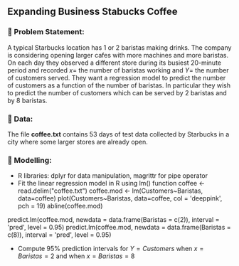 ##  Expanding Business Stabucks Coffee
### :tea: Problem Statement:
A typical Starbucks location has 1 or 2 baristas making drinks.  The company is considering opening larger cafes with more machines and more baristas.   On each day they observed a different store during its busiest 20-minute period and recorded $x=$ the number of baristas working and $Y=$ the number of customers served.   They want a regression model to predict the number of customers as a function of the number of baristas.  In particular they wish to predict the number of customers which can be served by 2 baristas and by 8 baristas.   

### :basketball: Data:
 The file **coffee.txt** contains 53 days of test data collected by Starbucks in a city where some larger stores are already open.

### :telescope: Modelling:
- R libraries: dplyr for data manipulation, magrittr for pipe operator
- Fit the linear regression model in R using lm() function
coffee <- read.delim("coffee.txt")
coffee.mod <- lm(Customers~Baristas, data=coffee)
plot(Customers~Baristas, data=coffee, col = 'deeppink', pch = 19)
abline(coffee.mod)



predict.lm(coffee.mod, newdata = data.frame(Baristas = c(2)), interval = 'pred', level = 0.95)
predict.lm(coffee.mod, newdata = data.frame(Baristas = c(8)), interval = 'pred', level = 0.95)
- Compute 95% prediction intervals for $Y = Customers$ when $x=Baristas= 2$ and when $x=Baristas=8$
